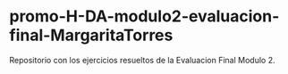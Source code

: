 # promo-H-DA-modulo2-evaluacion-final-MargaritaTorres
Repositorio con los ejercicios resueltos de la Evaluacion Final Modulo 2. 

